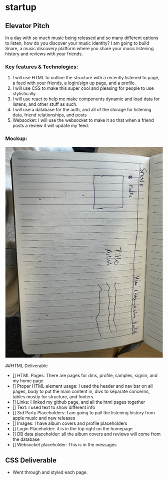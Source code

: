 # startup

## Elevator Pitch
In a day with so much music being released and so many different options to listen, how do you discover your music identity? I am going to build Snare, a music discovery platform where you share your music listening history and reviews with your friends.

### Key features & Technologies:
1. I will use HTML to outline the structure with a recently listened to page, a feed with your friends, a login/sign up page, and a profile. 
2. I will use CSS to make this super cool and pleasing for people to use stylistically.
3. I will use react to help me make components dynamic and load data for listens, and other stuff as such. 
4. I will use a database for the auth, and all of the storage for listening data, friend relationships, and posts
5. Websocket: I will use the websocket to make it so that when a friend posts a review it will update my feed. 

### Mockup:
![Mockup](Images/Mockup.jpg)

##HTML Deliverable
- [] HTML Pages: There are pages for dms, profile, samples, signin, and my home page
- [] Ptoper HTML element usage: I used the header and nav bar on all pages, body to put the main content in, divs to separate concerns, tables mostly for structure, and footers. 
- [] Links: I linked my github page, and all the html pages together
- [] Text: I used text to show different info
- [] 3rd Party Placeholders: I am going to pull the listening history from apple music and new releases
- [] Images: I have album covers and profile placeholders
- [] Login Placeholder: it is in the top right on the homepage
- [] DB data placeholder: all the album covers and reviews will come from the database
- [] Websocket placeholder: This is in the messages



## CSS Deliverable
- Went through and styled each page. 